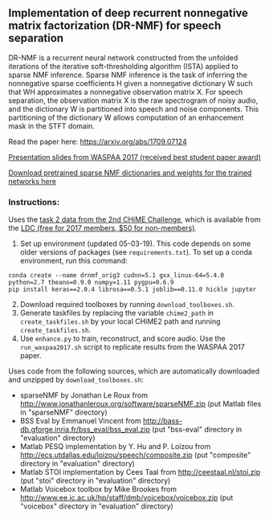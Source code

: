 ## Implementation of deep recurrent nonnegative matrix factorization (DR-NMF) for speech separation

DR-NMF is a recurrent neural network constructed from the unfolded iterations of the iterative soft-thresholding algorithm (ISTA) applied to sparse NMF inference. Sparse NMF inference is the task of inferring the nonnegative sparse coefficients H given a nonnegative dictionary W such that WH approximates a nonnegative observation matrix X. For speech separation, the observation matrix X is the raw spectrogram of noisy audio, and the dictionary W is partitioned into speech and noise components. This partitioning of the dictionary W allows computation of an enhancement mask in the STFT domain.

Read the paper here: https://arxiv.org/abs/1709.07124

[Presentation slides from WASPAA 2017 (received best student paper award)](https://www.dropbox.com/s/mib76xfwepuclwd/waspaa2017_drnmf.pdf?dl=0)

[Download pretrained sparse NMF dictionaries and weights for the trained networks here](https://www.dropbox.com/s/u8bsw5orkw2l73s/pretrained_models.zip?dl=1)

### Instructions:

Uses the [task 2 data from the 2nd CHiME Challenge](http://spandh.dcs.shef.ac.uk/chime_challenge/chime2013/chime2_task2.html), which is available from the [LDC (free for 2017 members, $50 for non-members)](https://catalog.ldc.upenn.edu/LDC2017S10).

1) Set up environment (updated 05-03-19). This code depends on some older versions of packages (see `requirements.txt`). To set up a conda environment, run this command:
```
conda create --name drnmf_orig3 cudnn=5.1 gxx_linux-64=5.4.0 python=2.7 theano=0.9.0 numpy=1.11 pygpu=0.6.9
pip install keras==2.0.4 librosa==0.5.1 joblib==0.11.0 hickle jupyter
```
2) Download required toolboxes by running `download_toolboxes.sh`.
3) Generate taskfiles by replacing the variable `chime2_path` in `create_taskfiles.sh` by your local CHiME2 path and running `create_taskfiles.sh`.
4) Use `enhance.py` to train, reconstruct, and score audio. Use the `run_waspaa2017.sh` script to replicate results from the WASPAA 2017 paper.

Uses code from the following sources, which are automatically downloaded and unzipped by `download_toolboxes.sh`:
- sparseNMF by Jonathan Le Roux from http://www.jonathanleroux.org/software/sparseNMF.zip (put Matlab files in "sparseNMF" directory)
- BSS Eval by Emmanuel Vincent from http://bass-db.gforge.inria.fr/bss_eval/bss_eval.zip (put "bss-eval" directory in "evaluation" directory)
- Matlab PESQ implementation by Y. Hu and P. Loizou from http://ecs.utdallas.edu/loizou/speech/composite.zip (put "composite" directory in "evaluation" directory)
- Matlab STOI implementation by Cees Taal from http://ceestaal.nl/stoi.zip (put "stoi" directory in "evaluation" directory)
- Matlab Voicebox toolbox by Mike Brookes from http://www.ee.ic.ac.uk/hp/staff/dmb/voicebox/voicebox.zip (put "voicebox" directory in "evaluation" directory)
